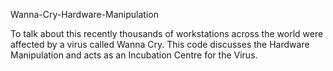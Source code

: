 Wanna-Cry-Hardware-Manipulation

To talk about this recently thousands of workstations across the world were affected by a virus called Wanna Cry.
This code discusses the Hardware Manipulation and acts as an Incubation Centre for the Virus.
